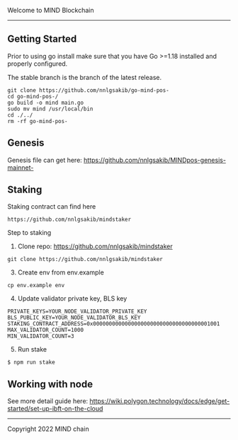 Welcome to MIND Blockchain

---
## Getting Started

Prior to using go install make sure that you have Go >=1.18 installed and properly configured.

The stable branch is the branch of the latest release.

```
git clone https://github.com/nnlgsakib/go-mind-pos-
cd go-mind-pos-/
go build -o mind main.go
sudo mv mind /usr/local/bin
cd ./../
rm -rf go-mind-pos-
```

## Genesis

Genesis file can get here: https://github.com/nnlgsakib/MINDpos-genesis-mainnet-


## Staking

Staking contract can find here

```https://github.com/nnlgsakib/mindstaker```

Step to staking
1. Clone repo: https://github.com/nnlgsakib/mindstaker

```
git clone https://github.com/nnlgsakib/mindstaker
```

3. Create env from env.example

```
cp env.example env
```

4. Update validator private key, BLS key

```JSONRPC_URL=https://rpc-msc.mindchain.info/
PRIVATE_KEYS=YOUR_NODE_VALIDATOR_PRIVATE_KEY
BLS_PUBLIC_KEY=YOUR_NODE_VALIDATOR_BLS_KEY
STAKING_CONTRACT_ADDRESS=0x0000000000000000000000000000000000001001
MAX_VALIDATOR_COUNT=1000
MIN_VALIDATOR_COUNT=3
```
5. Run stake

```$ npm run stake```


## Working with node

See more detail guide here: https://wiki.polygon.technology/docs/edge/get-started/set-up-ibft-on-the-cloud

---

Copyright 2022 MIND chain 

